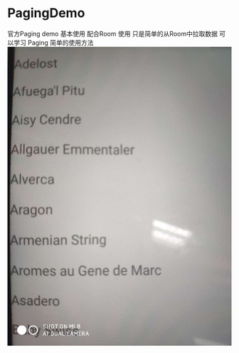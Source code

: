 # PagingDemo
官方Paging demo 基本使用 配合Room 使用
只是简单的从Room中拉取数据 可以学习 Paging 简单的使用方法
<img src="img/1.jpg"/>
